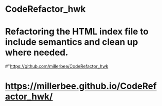 # CodeRefactor_hwk
# Refactoring the HTML index file to include semantics and clean up where needed.
#"https://github.com/millerbee/CodeRefactor_hwk
#
#
# https://millerbee.github.io/CodeRefactor_hwk/
